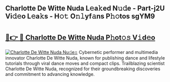 ## Charlotte De Witte Nuda L𝚎a𝚔ed N𝚞𝚍e - Part-j2U Vi𝚍𝚎o L𝚎a𝚔s - H𝚘𝚝 O𝚗𝚕yf𝚊ns P𝚑𝚘tos sgYM9

# <h2><a href="http://kfe0czl.oniu.top/?m=Charlotte+De+Witte+Nuda">🔗👉 🔴 Charlotte De Witte Nuda P𝚑ot𝚘𝚜 V𝚒d𝚎o</a></h2>

[![Charlotte De Witte Nuda Nu𝚍e𝚜](https://i.imgur.com/0qMVB7G.gif)](http://kfe0czl.oniu.top/?m=Charlotte+De+Witte+Nuda)
Cybernetic performer and multimedia innovator Charlotte De Witte Nuda, known for publishing dance and lifestyle tutorials through viral dance moves and compact clips. Trailblazing scientist Charlotte De Witte Nuda, recognized for their groundbreaking discoveries and commitment to advancing knowledge.  
